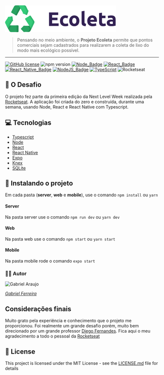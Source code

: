 ﻿![ecoleta](./assets/logo.svg)

> Pensando no meio ambiente, o **Projeto Ecoleta** permite que pontos comerciais sejam cadastrados para realizarem a coleta de lixo do modo mais ecológico possível.

---
 [![GitHub license](https://camo.githubusercontent.com/890acbdcb87868b382af9a4b1fac507b9659d9bf/68747470733a2f2f696d672e736869656c64732e696f2f62616467652f6c6963656e73652d4d49542d626c75652e737667)](https://github.com/facebook/react/blob/master/LICENSE)  ![npm version](https://img.shields.io/npm/v/react.svg?style=flat)  [![Node_Badge](https://camo.githubusercontent.com/623540f91c2d296e4e02a36c74b5680eff55c7d3/68747470733a2f2f696d672e736869656c64732e696f2f62616467652f6e6f64652d31322e31372e302d677265656e)](https://camo.githubusercontent.com/d8c6ce4bc872b784b064aa859b5be9a1c2b72302/68747470733a2f2f696d672e736869656c64732e696f2f62616467652f6e706d2d362e31342e342d726564)  [![React_Badge](https://camo.githubusercontent.com/1af8e9f28cfcfbe64ee7fb151a317da44782c744/68747470733a2f2f696d672e736869656c64732e696f2f62616467652f7765622d72656163742d626c7565)](https://camo.githubusercontent.com/1af8e9f28cfcfbe64ee7fb151a317da44782c744/68747470733a2f2f696d672e736869656c64732e696f2f62616467652f7765622d72656163742d626c7565)  [![React_Native_Badge](https://camo.githubusercontent.com/ca9a9e3223e9fc29b04036725782790bd14c2f0b/68747470733a2f2f696d672e736869656c64732e696f2f62616467652f6d6f62696c652d72656163742532306e61746976652d626c756576696f6c6574)](https://camo.githubusercontent.com/ca9a9e3223e9fc29b04036725782790bd14c2f0b/68747470733a2f2f696d672e736869656c64732e696f2f62616467652f6d6f62696c652d72656163742532306e61746976652d626c756576696f6c6574)  [![NodeJS_Badge](https://camo.githubusercontent.com/13f781d3be1c187d5e3e90760c3eeabb3d8c3ab9/68747470733a2f2f696d672e736869656c64732e696f2f62616467652f7365727665722d6e6f64656a732d696d706f7274616e74)](https://camo.githubusercontent.com/13f781d3be1c187d5e3e90760c3eeabb3d8c3ab9/68747470733a2f2f696d672e736869656c64732e696f2f62616467652f7365727665722d6e6f64656a732d696d706f7274616e74)  [![TypeScript](https://camo.githubusercontent.com/906136faa109e5660ed656f55e5d4d47b53e1b66/68747470733a2f2f6261646765732e66726170736f66742e636f6d2f747970657363726970742f636f64652f747970657363726970742e706e673f763d313031)](https://github.com/ellerbrock/typescript-badges/) ![Rocketseat](https://camo.githubusercontent.com/147b1b65b460bce94741c8a8d4c637255c055123/68747470733a2f2f696d672e736869656c64732e696f2f62616467652f6d61646525323062792d526f636b6574736561742d253233373531394331)




## 🥊 O Desafio
O projeto fez parte da primeira edição da Next Level Week realizada pela [Rocketseat](https://github.com/Rocketseat).
A aplicação foi criada do zero e construída, durante uma semana, usando Node, React e React Native com Typescript.

## 💻 Tecnologias
- [Typescript](https://www.typescriptlang.org/)
- [Node](https://nodejs.org/en/)
- [React](https://pt-br.reactjs.org/)
- [React Native](https://reactnative.dev/)
- [Expo](https://expo.io/)
- [Knex](http://knexjs.org/)
- [SQLite](https://www.sqlite.org/index.html)

## 🚀 Instalando o projeto
Em cada pasta (**server**, **web** e **mobile**), use o comando 
`npm install` ou `yarn`
#### Server
Na pasta server use o comando
`npm run dev` ou `yarn dev`
#### Web
Na pasta web use o comando
`npm start` ou `yarn start`
#### Mobile
Na pasta mobile rode o comando
`expo start`


### 🐱‍👤 Autor
![Gabriel Araujo](https://avatars3.githubusercontent.com/u/20818843?s=100&u=12d121eda80ca715b23ff555e9b54f975d9f4040&v=4)

[_Gabriel Ferreira_ ](https://www.linkedin.com/in/araujogabriel77/)


##  Considerações finais
Muito grato pela experiência e conhecimento que o projeto me proporcionou.
Foi realmente um grande desafio porém, muito bem direcionado por um grande professor [Diego Fernandes](https://github.com/diego3g).
Fica aqui o meu agradecimento a todo o pessoal da [Rocketseat](https://github.com/Rocketseat)

## 📃 License

This project is licensed under the MIT License - see the  [LICENSE.md](./LICENSE.md)  file for details
